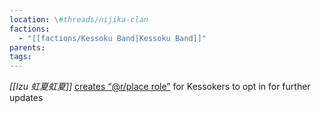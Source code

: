 ```yaml
---
location: \#threads/nijika-clan
factions:
  - "[[factions/Kessoku Band|Kessoku Band]]"
parents: 
tags: 
---
```

*[[Izu 虹夏虹夏]]* [creates “@r/place role”](discord://discord.com/channels/1093664259273130084/1123827620308586516/1131395976846905466) for Kessokers to opt in for further updates
